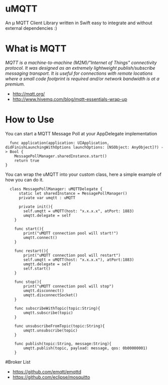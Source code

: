 # uMQTT
An µ MQTT Client Library written in Swift easy to integrate and without external dependencies :)

# What is MQTT

_MQTT is a machine-to-machine (M2M)/"Internet of Things" connectivity protocol. It was designed as an extremely lightweight publish/subscribe messaging transport. It is useful for connections with remote locations where a small code footprint is required and/or network bandwidth is at a premium._

* http://mqtt.org/
* http://www.hivemq.com/blog/mqtt-essentials-wrap-up

# How to Use

You can start a MQTT Message Poll at your AppDelegate implementation

```
  func application(application: UIApplication, didFinishLaunchingWithOptions launchOptions: [NSObject: AnyObject]?) -> Bool {
    MessagePollManager.sharedInstance.start()
    return true
}
```

You can wrap the uMQTT into your custom class, here a simple example of how you can do it.
```
  class MessagePollManager: uMQTTDelegate {
      static let sharedInstance = MessagePollManager()
      private var umqtt : uMQTT

      private init(){
        self.umqtt = uMQTT(host: "x.x.x.x", atPort: 1883)
        umqtt.delegate = self
    }
    
    func start(){
        print("uMQTT connection pool will start!")
        umqtt.connect()
    }
    
    func restart(){
        print("uMQTT connection pool will restart")
        self.umqtt = uMQTT(host: "x.x.x.x"), atPort:1883)
        umqtt.delegate = self
        self.start()
    }
    
    func stop(){
        print("uMQTT connection pool will stop")
        umqtt.disconnect()
        umqtt.disconnectSocket()
    }
    
    func subscribeWithTopic(topic:String){
        umqtt.subscribe(topic)
    }
    
    func unsubscribeFromTopic(topic:String){
        umqtt.unsubscribe(topic)
    }
    
    func publish(topic:String, message:String){
        umqtt.publish(topic, payload: message, qos: 0b00000001)
    }
```

#Broker List
* https://github.com/emqtt/emqttd
* https://github.com/eclipse/mosquitto





